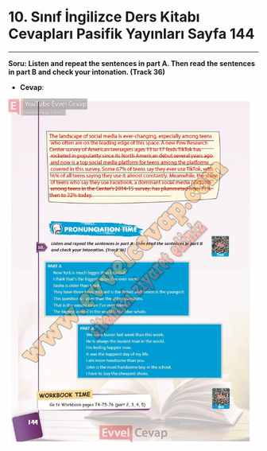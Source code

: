 # 10. Sınıf İngilizce Ders Kitabı Cevapları Pasifik Yayınları Sayfa 144

---

**Soru: Listen and repeat the sentences in part A. Then read the sentences in part B and check your intonation. (Track 36)**

-   **Cevap**:

![Image 1](./image_1.jpg)